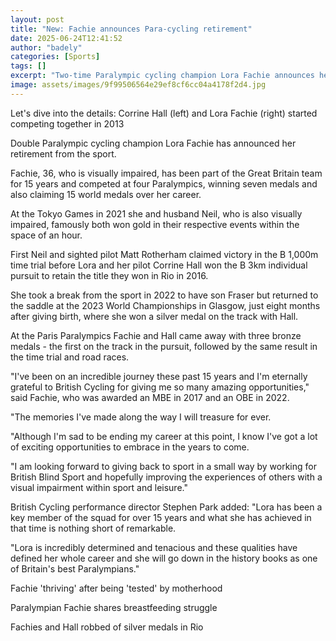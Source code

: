 ```yaml
---
layout: post
title: "New: Fachie announces Para-cycling retirement"
date: 2025-06-24T12:41:52
author: "badely"
categories: [Sports]
tags: []
excerpt: "Two-time Paralympic cycling champion Lora Fachie announces her retirement from the sport after 15 years."
image: assets/images/9f99506564e29ef8cf6cc04a4178f2d4.jpg
---
```


Let's dive into the details: Corrine Hall (left) and Lora Fachie (right) started competing together in 2013

Double Paralympic cycling champion Lora Fachie has announced her retirement from the sport.

Fachie, 36, who is visually impaired, has been part of the Great Britain team for 15 years and competed at four Paralympics, winning seven medals and also claiming 15 world medals over her career.

At the Tokyo Games in 2021 she and husband Neil, who is also visually impaired, famously both won gold in their respective events within the space of an hour.

First Neil and sighted pilot Matt Rotherham claimed victory in the B 1,000m time trial before Lora and her pilot Corrine Hall won the B 3km individual pursuit to retain the title they won in Rio in 2016.

She took a break from the sport in 2022 to have son Fraser but returned to the saddle at the 2023 World Championships in Glasgow, just eight months after giving birth, where she won a silver medal on the track with Hall.

At the Paris Paralympics Fachie and Hall came away with three bronze medals - the first on the track in the pursuit, followed by the same result in the time trial and road races. 

"I've been on an incredible journey these past 15 years and I'm eternally grateful to British Cycling for giving me so many amazing opportunities," said Fachie, who was awarded an MBE in 2017 and an OBE in 2022.

"The memories I've made along the way I will treasure for ever.

"Although I'm sad to be ending my career at this point, I know I've got a lot of exciting opportunities to embrace in the years to come. 

"I am looking forward to giving back to sport in a small way by working for British Blind Sport and hopefully improving the experiences of others with a visual impairment within sport and leisure."

British Cycling performance director Stephen Park added: "Lora has been a key member of the squad for over 15 years and what she has achieved in that time is nothing short of remarkable.

"Lora is incredibly determined and tenacious and these qualities have defined her whole career and she will go down in the history books as one of Britain's best Paralympians."

Fachie 'thriving' after being 'tested' by motherhood

Paralympian Fachie shares breastfeeding struggle

Fachies and Hall robbed of silver medals in Rio

